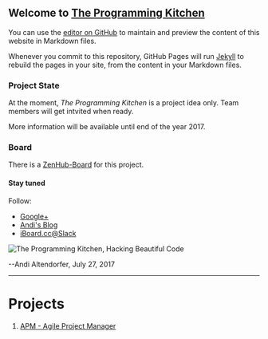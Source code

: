## Welcome to [The Programming Kitchen]

You can use the [editor on GitHub](https://github.com/TheProgrammingKitchen/team/edit/master/index.md) to maintain and preview the content of this website in Markdown files.

Whenever you commit to this repository, GitHub Pages will run [Jekyll](https://jekyllrb.com/) to rebuild the pages in your site, from the content in your Markdown files.

### Project State

At the moment, _The Programming Kitchen_ is a project idea only.
Team members will get intvited when ready.

More information will be available until end of the year 2017.

### Board

There is a [ZenHub-Board] for this project. 

#### Stay tuned

Follow:
* [Google+][]
* [Andi's Blog][]
* [iBoard.cc@Slack][]

![The Programming Kitchen, Hacking Beautiful Code][logo]

--Andi Altendorfer, July 27, 2017

----

# Projects

1. [APM - Agile Project Manager](https://theprogrammingkitchen.github.io/apm/)

[logo]: https://s3.eu-central-1.amazonaws.com/iboard.core/static/beautifulcode.png
[The Programming Kitchen]: https://theprogrammingkitchen.github.io/team/
[ZenHub-Board]: https://app.zenhub.com/workspace/o/theprogrammingkitchen/team/

[Google+]: https://plus.google.com/+AltendorferAt
[Andi's Blog]: http://iboard.cc
[iBoard.cc@Slack]: https://join.slack.com/t/iboardcc/shared_invite/enQtMjY3MjcyMjA5MDc3LWEzOTE0NTM3MjMyZmVlZjYzZjYzMjdkNzcwYjA3NzFkMGE0NDM1Yzk5ZWQzNDYyMjQ0M2Q1ZjM4NzQ1NjQwMTA
